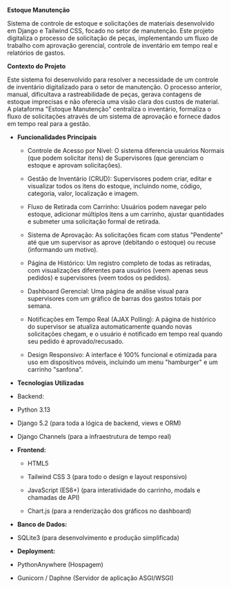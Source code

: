 **Estoque Manutenção**

Sistema de controle de estoque e solicitações de materiais desenvolvido em Django e Tailwind CSS, focado no setor de manutenção. 
Este projeto digitaliza o processo de solicitação de peças, implementando um fluxo de trabalho com aprovação gerencial, controle de inventário em tempo real e relatórios de gastos.

**Contexto do Projeto**

Este sistema foi desenvolvido para resolver a necessidade de um controle de inventário digitalizado para o setor de manutenção. 
O processo anterior, manual, dificultava a rastreabilidade de peças, gerava contagens de estoque imprecisas e não oferecia uma visão clara dos custos de material.
A plataforma "Estoque Manutenção" centraliza o inventário, formaliza o fluxo de solicitações através de um sistema de aprovação e fornece dados em tempo real para a gestão.

* **Funcionalidades Principais**

  * Controle de Acesso por Nível: O sistema diferencia usuários Normais (que podem solicitar itens) de Supervisores (que gerenciam o estoque e aprovam solicitações).

  * Gestão de Inventário (CRUD): Supervisores podem criar, editar e visualizar todos os itens do estoque, incluindo nome, código, categoria, valor, localização e imagem.

  * Fluxo de Retirada com Carrinho: Usuários podem navegar pelo estoque, adicionar múltiplos itens a um carrinho, ajustar quantidades e submeter uma solicitação formal de retirada.

  * Sistema de Aprovação: As solicitações ficam com status "Pendente" até que um supervisor as aprove (debitando o estoque) ou recuse (informando um motivo).

  * Página de Histórico: Um registro completo de todas as retiradas, com visualizações diferentes para usuários (veem apenas seus pedidos) e supervisores (veem todos os pedidos).

  * Dashboard Gerencial: Uma página de análise visual para supervisores com um gráfico de barras dos gastos totais por semana.

  * Notificações em Tempo Real (AJAX Polling): A página de histórico do supervisor se atualiza automaticamente quando novas solicitações chegam, e o usuário é notificado em tempo real quando seu pedido é aprovado/recusado.

  * Design Responsivo: A interface é 100% funcional e otimizada para uso em dispositivos móveis, incluindo um menu "hamburger" e um carrinho "sanfona".

*  **Tecnologias Utilizadas**
  
  * Backend:

  * Python 3.13

  * Django 5.2 (para toda a lógica de backend, views e ORM)

  * Django Channels (para a infraestrutura de tempo real)

* **Frontend:**

  * HTML5

  * Tailwind CSS 3 (para todo o design e layout responsivo)

  * JavaScript (ES6+) (para interatividade do carrinho, modals e chamadas de API)

  * Chart.js (para a renderização dos gráficos no dashboard)
    

*  **Banco de Dados:**

  * SQLite3 (para desenvolvimento e produção simplificada)
    

*  **Deployment:**

  * PythonAnywhere (Hospagem)

  * Gunicorn / Daphne (Servidor de aplicação ASGI/WSGI)

